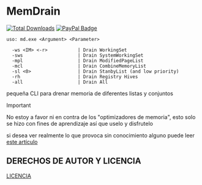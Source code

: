 # MemDrain
[![Total Downloads](https://img.shields.io/github/downloads/LuSlower/MemDrain/total)](https://github.com/LuSlower/MemDrain/releases) [![PayPal Badge](https://img.shields.io/badge/PayPal-003087?logo=paypal&logoColor=fff&style=flat)](https://paypal.me/eldontweaks)

```
uso: md.exe <Argument> <Parameter>

  -ws <IM> <-r>           | Drain WorkingSet
  -sws                    | Drain SystemWorkingSet
  -mpl                    | Drain ModifiedPageList
  -mcl                    | Drain CombineMemoryList
  -sl <0>                 | Drain StanbyList (and low priority)
  -rh                     | Drain Registry Hives
  -all                    | Drain All
```

pequeña CLI para drenar memoria de diferentes listas y conjuntos
> [!IMPORTANT]
> No estoy a favor ni en contra de los "optimizadores de memoria", esto solo se hizo con fines de aprendizaje
 así que uselo y disfrutelo
> 
> si desea ver realmente lo que provoca sin conocimiento alguno puede leer [este artículo](https://www.itprotoday.com/cloud-computing/memory-optimization-hoax)

## DERECHOS DE AUTOR Y LICENCIA
[LICENCIA](LICENSE)
